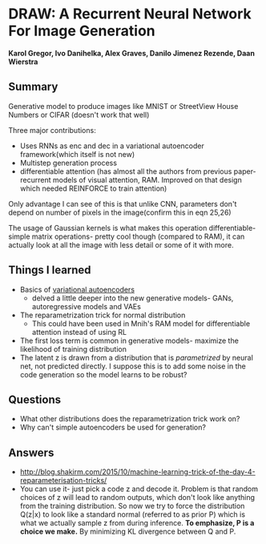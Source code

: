 # DRAW: A Recurrent Neural Network For Image Generation
**Karol Gregor, Ivo Danihelka, Alex Graves, Danilo Jimenez Rezende, Daan Wierstra**

## Summary

Generative model to produce images like MNIST or StreetView House Numbers or
CIFAR (doesn't work that well)

Three major contributions:
- Uses RNNs as enc and dec in a variational autoencoder framework(which itself
  is not new)
- Multistep generation process 
- differentiable attention (has almost all the authors from previous paper-
  recurrent models of visual attention, RAM. Improved on that design which
  needed REINFORCE to train attention) 

Only advantage I can see of this is that unlike CNN, parameters don't depend on
number of pixels in the image(confirm this in eqn 25,26)

The usage of Gaussian kernels is what makes this operation differentiable-
simple matrix operations- pretty cool though (compared to RAM), it can
actually look at all the image with less detail or some of it with more.

## Things I learned

- Basics of [variational autoencoders](jaan.io/what-is-variational-autoencoder-vae-tutorial/)
    - delved a little deeper into the new generative models- GANs, autoregressive models and VAEs
- The reparametrization trick for normal distribution
    - This could have been used in Mnih's RAM model for differentiable
      attention instead of using RL
- The first loss term is common in generative models- maximize the likelihood
  of training distribution
- The latent z is drawn from a distribution that is *parametrized* by neural
  net, not predicted directly. I suppose this is to add some noise in the code
  generation so the model learns to be robust?


## Questions

- What other distributions does the reparametrization trick work on?
- Why can't simple autoencoders be used for generation?

## Answers

- http://blog.shakirm.com/2015/10/machine-learning-trick-of-the-day-4-reparameterisation-tricks/
- You can use it- just pick a code z and decode it. Problem is that random
  choices of z will lead to random outputs, which don't look like anything from
  the training distribution. So now we try to force the distribution Q(z|x) to
  look like a standard normal (referred to as prior P) which is what we
  actually sample z from during inference. **To emphasize, P is a choice we make.**
  By minimizing KL divergence between Q and P.
